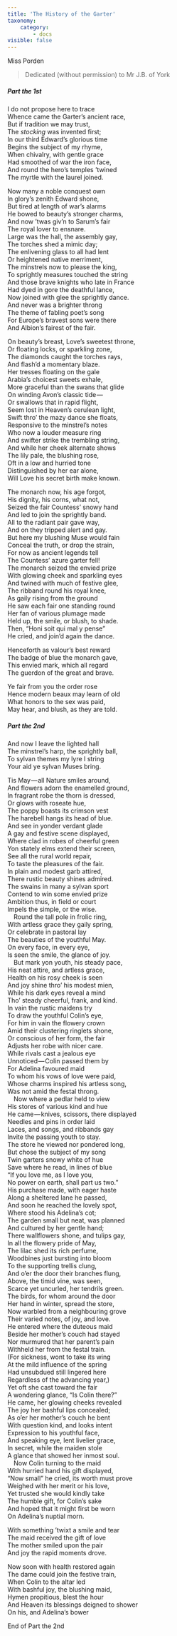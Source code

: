 ```yaml
---
title: 'The History of the Garter'
taxonomy:
    category:
        - docs
visible: false
---
```


<div class="author">Miss Porden</div>

> Dedicated (without permission) to Mr J.B. of York

##### Part the 1st

I do not propose here to trace  
Whence came the Garter’s ancient race,  
But if tradition we may trust,  
The *stocking* was invented first;  
In our third Edward’s glorious time  
Begins the subject of my rhyme,  
When chivalry, with gentle grace  
Had smoothed of war the iron face,  
And round the hero’s temples ’twined  
The myrtle with the laurel joined.

Now many a noble conquest own  
In glory’s zenith Edward shone,  
But tired at length of war’s alarms  
He bowed to beauty’s stronger charms,  
And now ’twas giv’n to Sarum’s fair  
The royal lover to ensnare.  
Large was the hall, the assembly gay,  
The torches shed a mimic day;  
The enlivening glass to all had lent  
Or heightened native merriment,  
The minstrels now to please the king,  
To sprightly measures touched the string  
And those brave knights who late in France  
Had dyed in gore the deathful lance,  
Now joined with glee the sprightly dance.  
And never was a brighter throng  
The theme of fabling poet’s song  
For Europe’s bravest sons were there  
And Albion’s fairest of the fair.  

On beauty’s breast, Love’s sweetest throne,  
Or floating locks, or sparkling zone,  
The diamonds caught the torches rays,  
And flash’d a momentary blaze.  
Her tresses floating on the gale  
Arabia’s choicest sweets exhale,  
More graceful than the swans that glide  
On winding Avon’s classic tide —  
Or swallows that in rapid flight,  
Seem lost in Heaven’s cerulean light,  
Swift thro’ the mazy dance she floats,  
Responsive to the minstrel’s notes  
Who now a louder measure ring  
And swifter strike the trembling string,  
And while her cheek alternate shows  
The lily pale, the blushing rose,  
Oft in a low and hurried tone  
Distinguished by her ear alone,  
Will Love his secret birth make known.  

The monarch now, his age forgot,  
His dignity, his corns, what not,  
Seized the fair Countess’ snowy hand  
And led to join the sprightly band.  
All to the radiant pair gave way,  
And on they tripped alert and gay.  
But here my blushing Muse would fain  
Conceal the truth, or drop the strain,  
For now as ancient legends tell  
The Countess’ azure garter fell!  
The monarch seized the envied prize  
With glowing cheek and sparkling eyes  
And twined with much of festive glee,  
The ribband round his royal knee,  
As gaily rising from the ground  
He saw each fair one standing round  
Her fan of various plumage made  
Held up, the smile, or blush, to shade.  
Then, “Honi soit qui mal y pense”  
He cried, and join’d again the dance.

Henceforth as valour’s best reward  
The badge of blue the monarch gave,  
This envied mark, which all regard  
The guerdon of the great and brave.  

Ye fair from you the order rose  
Hence modern beaux may learn of old  
What honors to the sex was paid,  
May hear, and blush, as they are told.

##### Part the 2nd

And now I leave the lighted hall  
The minstrel’s harp, the sprightly ball,  
To sylvan themes my lyre I string  
Your aid ye sylvan Muses bring.  

Tis May — all Nature smiles around,  
And flowers adorn the enamelled ground,  
In fragrant robe the thorn is dressed,  
Or glows with roseate hue,  
The poppy boasts its crimson vest  
The harebell hangs its head of blue.  
And see in yonder verdant glade  
A gay and festive scene displayed,  
Where clad in robes of cheerful green  
Yon stately elms extend their screen,  
See all the rural world repair,  
To taste the pleasures of the fair.  
In plain and modest garb attired,  
There rustic beauty shines admired.  
The swains in many a sylvan sport  
Contend to win some envied prize  
Ambition thus, in field or court  
Impels the simple, or the wise.  
&emsp;Round the tall pole in frolic ring,  
With artless grace they gaily spring,  
Or celebrate in pastoral lay  
The beauties of the youthful May.  
On every face, in every eye,  
Is seen the smile, the glance of joy.  
&emsp;But mark yon youth, his steady pace,  
His neat attire, and artless grace,  
Health on his rosy cheek is seen  
And joy shine thro’ his modest mien,  
While his dark eyes reveal a mind  
Tho’ steady cheerful, frank, and kind.  
In vain the rustic maidens try  
To draw the youthful Colin’s eye,  
For him in vain the flowery crown  
Amid their clustering ringlets shone,  
Or conscious of her form, the fair  
Adjusts her robe with nicer care.  
While rivals cast a jealous eye  
Unnoticed — Colin passed them by   
For Adelina favoured maid  
To whom his vows of love were paid,  
Whose charms inspired his artless song,  
Was not amid the festal throng.  
&emsp;Now where a pedlar held to view  
His stores of various kind and hue  
He came — knives, scissors, there displayed  
Needles and pins in order laid  
Laces, and songs, and ribbands gay  
Invite the passing youth to stay.  
The store he viewed nor pondered long,  
But chose the subject of my song  
Twin garters snowy white of hue  
Save where he read, in lines of blue  
“If you love me, as I love you,  
No power on earth, shall part us two.”  
His purchase made, with eager haste  
Along a sheltered lane he passed,  
And soon he reached the lovely spot,  
Where stood his Adelina’s cot;  
The garden small but neat, was planned  
And cultured by her gentle hand;  
There wallflowers shone, and tulips gay,  
In all the flowery pride of May,  
The lilac shed its rich perfume,  
Woodbines just bursting into bloom  
To the supporting trellis clung,  
And o’er the door their branches flung,  
Above, the timid vine, was seen,  
Scarce yet uncurled, her tendrils green.  
The birds, for whom around the door  
Her hand in winter, spread the store,  
Now warbled from a neighbouring grove  
Their varied notes, of joy, and love.  
He entered where the duteous maid  
Beside her mother’s couch had stayed  
Nor murmured that her parent’s pain  
Withheld her from the festal train.  
(For sickness, wont to take its wing  
At the mild influence of the spring  
Had unsubdued still lingered here  
Regardless of the advancing year,)  
Yet oft she cast toward the fair  
A wondering glance, “Is Colin there?”  
He came, her glowing cheeks revealed  
The joy her bashful lips concealed;  
As o’er her mother’s couch he bent  
With question kind, and looks intent  
Expression to his youthful face,  
And speaking eye, lent livelier grace,  
In secret, while the maiden stole  
A glance that showed her inmost soul.  
&emsp;Now Colin turning to the maid  
With hurried hand his gift displayed,  
“Now small” he cried, its worth must prove  
Weighed with her merit or his love,  
Yet trusted she would kindly take  
The humble gift, for Colin’s sake  
And hoped that it might first be worn  
On Adelina’s nuptial morn. 

With something ’twixt a smile and tear  
The maid received the gift of love  
The mother smiled upon the pair  
And joy the rapid moments drove.  

Now soon with health restored again  
The dame could join the festive train,  
When Colin to the altar led  
With bashful joy, the blushing maid,  
Hymen propitious, blest the hour  
And Heaven its blessings deigned to shower  
On his, and Adelina’s bower  

End of Part the 2nd 